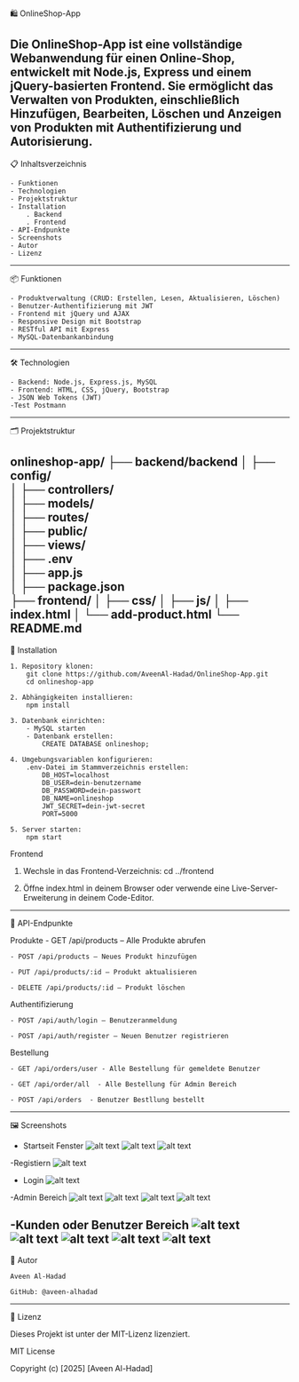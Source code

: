 
🛍️ OnlineShop-App

Die OnlineShop-App ist eine vollständige Webanwendung für einen Online-Shop, entwickelt mit Node.js, Express und einem jQuery-basierten Frontend. Sie ermöglicht das Verwalten von Produkten, einschließlich Hinzufügen, Bearbeiten, Löschen und Anzeigen von Produkten mit Authentifizierung und Autorisierung.
----------------------------------------------------------------------------

📋 Inhaltsverzeichnis

    - Funktionen
    - Technologien
    - Projektstruktur
    - Installation
        . Backend
        . Frontend
    - API-Endpunkte
    - Screenshots
    - Autor
    - Lizenz
---------------------------------------------------------------------------------

📦 Funktionen

    - Produktverwaltung (CRUD: Erstellen, Lesen, Aktualisieren, Löschen)
    - Benutzer-Authentifizierung mit JWT
    - Frontend mit jQuery und AJAX
    - Responsive Design mit Bootstrap
    - RESTful API mit Express
    - MySQL-Datenbankanbindung
--------------------------------------------------------------------------

🛠️ Technologien

    - Backend: Node.js, Express.js, MySQL
    - Frontend: HTML, CSS, jQuery, Bootstrap
    - JSON Web Tokens (JWT)    
    -Test Postmann
---------------------------------------------------------------------------

🗂️ Projektstruktur

onlineshop-app/
├── backend/backend
│   ├── config/             
│   ├── controllers/       
│   ├── models/            
│   ├── routes/             
│   ├── public/           
│   ├── views/             
│   ├── .env               
│   ├── app.js              
│   ├── package.json      
├── frontend/
│   ├── css/
│   ├── js/
│   ├── index.html
│   └── add-product.html
└── README.md         
-------------------------------------------------------------------------

🚀 Installation

    1. Repository klonen:
        git clone https://github.com/AveenAl-Hadad/OnlineShop-App.git
        cd onlineshop-app

    2. Abhängigkeiten installieren:
        npm install

    3. Datenbank einrichten:
        - MySQL starten
        - Datenbank erstellen:
            CREATE DATABASE onlineshop;

    4. Umgebungsvariablen konfigurieren:
        .env-Datei im Stammverzeichnis erstellen:
            DB_HOST=localhost
            DB_USER=dein-benutzername
            DB_PASSWORD=dein-passwort
            DB_NAME=onlineshop
            JWT_SECRET=dein-jwt-secret
            PORT=5000

    5. Server starten:
        npm start
Frontend

   1.  Wechsle in das Frontend-Verzeichnis:
    cd ../frontend

   2.  Öffne index.html in deinem Browser oder verwende eine Live-Server-Erweiterung in deinem Code-Editor.

------------------------------------------------------------------------------------

📡 API-Endpunkte

Produkte
    - GET /api/products – Alle Produkte abrufen

    - POST /api/products – Neues Produkt hinzufügen

    - PUT /api/products/:id – Produkt aktualisieren

    - DELETE /api/products/:id – Produkt löschen
    

Authentifizierung

    - POST /api/auth/login – Benutzeranmeldung

    - POST /api/auth/register – Neuen Benutzer registrieren

Bestellung

    - GET /api/orders/user - Alle Bestellung für gemeldete Benutzer

    - GET /api/order/all  - Alle Bestellung für Admin Bereich

    - POST /api/orders  - Benutzer Bestllung bestellt
------------------------------------------------------------------------------

🖼️ Screenshots
- Startseit Fenster
![alt text](image-2.png)
![alt text](image-3.png)
![alt text](image-4.png)

-Registiern
![alt text](image-5.png)

- Login
![alt text](image-6.png)

-Admin Bereich
![alt text](image-7.png)
![alt text](image-8.png)
![alt text](image-9.png)
![alt text](image-10.png)

-Kunden oder Benutzer Bereich
![alt text](image.png)
![alt text](image-12.png)
![alt text](image-13.png)
![alt text](image-14.png)
![alt text](image-15.png)
--------------------------------------------------------------------------------------

👤 Autor

    Aveen Al-Hadad

    GitHub: @aveen-alhadad

--------------------------------------------------------------------------------------

📄 Lizenz

Dieses Projekt ist unter der MIT-Lizenz lizenziert.

MIT License

Copyright (c) [2025] [Aveen Al-Hadad]